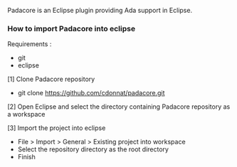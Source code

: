 Padacore is an Eclipse plugin providing Ada support in Eclipse.

### How to import Padacore into eclipse

Requirements :
* git
* eclipse

[1] Clone Padacore repository 
* git clone https://github.com/cdonnat/padacore.git
    
[2] Open Eclipse and select the directory containing Padacore repository as a workspace

[3] Import the project into eclipse
* File > Import > General > Existing project into workspace
* Select the repository directory as the root directory
* Finish
  

